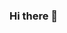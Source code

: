### Hi there 👋


<script type="text/javascript"
        
        
 src='https://tryhackme.com/badge/688396'>TryHackme</script>

